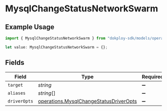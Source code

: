 # MysqlChangeStatusNetworkSwarm

## Example Usage

```typescript
import { MysqlChangeStatusNetworkSwarm } from "dokploy-sdk/models/operations";

let value: MysqlChangeStatusNetworkSwarm = {};
```

## Fields

| Field                                                                                            | Type                                                                                             | Required                                                                                         | Description                                                                                      |
| ------------------------------------------------------------------------------------------------ | ------------------------------------------------------------------------------------------------ | ------------------------------------------------------------------------------------------------ | ------------------------------------------------------------------------------------------------ |
| `target`                                                                                         | *string*                                                                                         | :heavy_minus_sign:                                                                               | N/A                                                                                              |
| `aliases`                                                                                        | *string*[]                                                                                       | :heavy_minus_sign:                                                                               | N/A                                                                                              |
| `driverOpts`                                                                                     | [operations.MysqlChangeStatusDriverOpts](../../models/operations/mysqlchangestatusdriveropts.md) | :heavy_minus_sign:                                                                               | N/A                                                                                              |